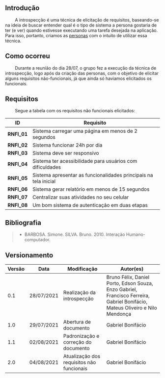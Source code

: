 ## Introdução

&emsp;&emsp;
A introspecção é uma técnica de elicitação de requisitos, baseando-se na ideia de buscar entender qual é o tipo de sistema a persona gostaria de ter (e ver) quando estivesse executando uma tarefa desejada na aplicação. Para isso, portanto, criamos as <a href="../elicitacao/personas.md">personas</a> com o intuito de utilizar essa técnica. 

## Como ocorreu
&emsp;&emsp;
Durante a reunião do dia 28/07, o grupo fez a execução da técnica de introspecção, logo após da criação das personas, com o objetivo de elicitar alguns requisitos não-funcionais, já que ainda só haviamos elicitados os funcionais.
&emsp;&emsp;

## Requisitos
&emsp;&emsp;
Segue a tabela com os requisitos não funcionais elicitados:

|ID|Requisito|
|:-:|--|
|**RNFI_01**|Sistema carregar uma página em menos de 2 segundos|
|**RNFI_02**|Sistema funcionar 24h por dia|
|**RNFI_03**|Sistema deve ser responsivo|
|**RNFI_04**|Sistema ter acessibilidade para usuários com dificuldades|
|**RNFI_05**|Sistema apresentar as funcionalidades principais na tela inicial|
|**RNFI_06**|Sistema gerar relatório em menos de 15 segundos|
|**RNFI_07**|Centralizar suas atividades no seu celular|
|**RNFI_08**|Um bom sistema de autenticação em duas etapas|

## Bibliografia

> - BARBOSA. Simone. SILVA. Bruno. 2010. Interação Humano-computador.

## Versionamento
| Versão | Data | Modificação | Autor(es) |
|--|--|--|--|
|0.1|28/07/2021| Realização da introspecção | Bruno Félix, Daniel Porto, Edson Souza, Enzo Gabriel, Francisco Ferreira, Gabriel Bonifácio, Mateus Oliveiro e Nilo Mendonça |
|1.0|29/07/2021| Abertura de documento | Gabriel Bonifácio |
|1.1|02/08/2021| Padronização e correção do documento | Gabriel Bonifácio |
|2.0|04/08/2021| Atualização dos requisitos não funcionais | Gabriel Bonifácio |
